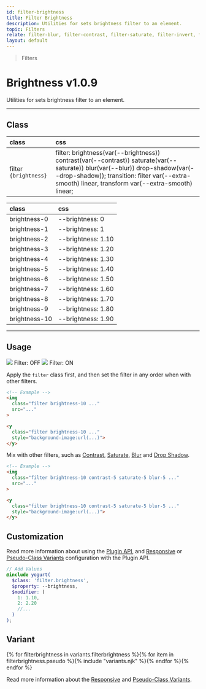 ```yaml
---
id: filter-brightness
title: Filter Brightness
description: Utilities for sets brightness filter to an element.
topic: Filters
relate: filter-blur, filter-contrast, filter-saturate, filter-invert, filter-drop-shadow, filter-smooth
layout: default
---
```


> Filters

# Brightness <span class="ml-1 px-2 py-1 text-sm text-gray-600 (dark)text-charcoal-100 bg-gray-300 (dark)bg-gray-600">v1.0.9</span>

Utilities for sets brightness filter to an element.

---

## Class

| <span class="px-3 py-1 text-white (dark)text-charcoal-100 bg-charcoal-100 (dark)bg-gray-600 rounded-full">class</span> | <span class="px-3 py-1 text-white (dark)text-charcoal-100 bg-charcoal-100 (dark)bg-gray-600 rounded-full">css</span> |
|:--|:--|
| filter `{brightness}` | filter: brightness(var(--brightness)) contrast(var(--contrast)) saturate(var(--saturate)) blur(var(--blur)) drop-shadow(var(--drop-shadow)); transition: filter var(--extra-smooth) linear, transform var(--extra-smooth) linear; |

| <span class="px-3 py-1 text-white (dark)text-charcoal-100 bg-charcoal-100 (dark)bg-gray-600 rounded-full">class</span> | <span class="px-3 py-1 text-white (dark)text-charcoal-100 bg-charcoal-100 (dark)bg-gray-600 rounded-full">css</span> |
|:--|:--|
| brightness-0 | --brightness: 0 |
| brightness-1 | --brightness: 1 |
| brightness-2 | --brightness: 1.10 |
| brightness-3 | --brightness: 1.20 |
| brightness-4 | --brightness: 1.30 |
| brightness-5 | --brightness: 1.40 |
| brightness-6 | --brightness: 1.50 |
| brightness-7 | --brightness: 1.60 |
| brightness-8 | --brightness: 1.70 |
| brightness-9 | --brightness: 1.80 |
| brightness-10 | --brightness: 1.90 |

---

## Usage

<y class="mx-2 my-2 mx-auto flex">
  <y class="p-2 max-w-sm">
    <img class="w-full h-48 object-cover object-center overflow-hidden rounded-lg shadow"
         src="https://picsum.photos/500?=1">
    <y class="pt-2 text-sm text-center">
      Filter: OFF
    </y>
  </y>
  <y class="p-2 max-w-sm">
    <img class="filter brightness-10 w-full h-48 object-cover object-center overflow-hidden rounded-lg shadow"
         src="https://picsum.photos/500?=1">
    <y class="pt-2 text-sm text-center">
      Filter: ON
    </y>
  </y>
</y>

Apply the `filter` class first, and then set the filter in any order when with other filters.

```html
<!-- Example -->
<img
  class="filter brightness-10 ..."
  src="..."
>

<y
  class="filter brightness-10 ..."
  style="background-image:url(...)">
</y>
```

Mix with other filters, such as [Contrast](/filter-contrast/), [Saturate](/filter-saturate/), [Blur](/filter-blur/) and [Drop Shadow](/filter-drop-shadow/).

```html
<!-- Example -->
<img
  class="filter brightness-10 contrast-5 saturate-5 blur-5 ..."
  src="..."
>

<y
  class="filter brightness-10 contrast-5 saturate-5 blur-5 ..."
  style="background-image:url(...)">
</y>
```

## Customization

Read more information about using the [Plugin API](/plugin-api/), and  [Responsive](/responsive) or [Pseudo-Class Variants](/pseudo-class-variants/) configuration with the Plugin API.

```scss
// Add Values
@include yogurt(
  $class: 'filter.brightness',
  $property: --brightness,
  $modifier: (
    1: 1.10,
    2: 2.20
    //...
  )
);
```

## Variant

<y class="flex flex-gap-2 flex-wrap justify-start items-center">{% for filterbrightness in variants.filterbrightness %}{% for item in filterbrightness.pseudo %}{% include "variants.njk" %}{% endfor %}{% endfor %}</y>

Read more information about the [Responsive](/responsive) and [Pseudo-Class Variants](/pseudo-class-variants/).


